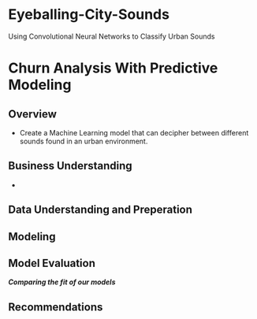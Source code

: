# Eyeballing-City-Sounds
Using Convolutional Neural Networks to Classify Urban Sounds


# Churn Analysis With Predictive Modeling

## Overview
- Create a Machine Learning model that can decipher between different sounds found in an urban environment.
  
## Business Understanding
- 

## Data Understanding and Preperation

## Modeling

## Model Evaluation
  
***Comparing the fit of our models***


## Recommendations









